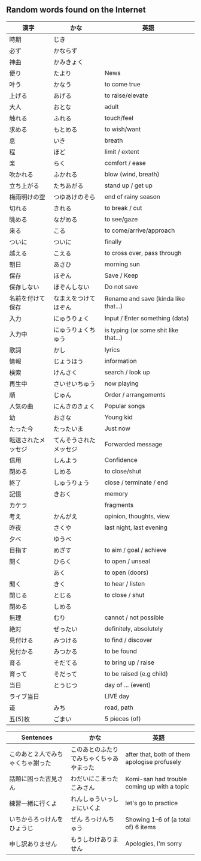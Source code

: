 Random words found on the Internet
---

| 漢字 | かな | 英語 |
| ---- | ---- | ---- |
| 時期 | じき |  |
| 必ず | かならず |  |
| 神曲 | かみきょく |  |
| 便り | たより | News |
| 叶う | かなう | to come true |
| 上げる | あげる | to raise/elevate |
| 大人 | おとな | adult |
| 触れる | ふれる | touch/feel |
| 求める | もとめる | to wish/want |
| 息 | いき | breath |
| 程 | ほど | limit / extent |
| 楽 | らく | comfort / ease |
| 吹かれる | ふかれる | blow (wind, breath) |
| 立ち上がる | たちあがる | stand up / get up |
| 梅雨明けの空 | つゆあけのそら | end of rainy season |
| 切れる | きれる | to break / cut |
| 眺める | ながめる | to see/gaze |
| 来る | こる | to come/arrive/approach |
| ついに | ついに | finally |
| 越える | こえる | to cross over, pass through |
| 朝日 | あさひ | morning sun |
| 保存 | ほぞん | Save / Keep |
| 保存しない | ほぞんしない | Do not save |
| 名前を付けて保存 | なまえをつけてほぞん | Rename and save (kinda like that...) |
| 入力 | にゅうりょく | Input / Enter something (data) |
| 入力中 | にゅうりょくちゅう | is typing (or some shit like that...) |
| 歌詞 | かし | lyrics |
| 情報 | じょうほう | information |
| 検索 | けんさく | search / look up |
| 再生中 | さいせいちゅう | now playing |
| 順 | じゅん | Order / arrangements |
| 人気の曲 | にんきのきょく | Popular songs |
| 幼 | おさな | Young kid |
| たった今 | たったいま | Just now |
| 転送されたメッセジ | てんそうされたメッセジ | Forwarded message |
| 信用 | しんよう | Confidence |
| 閉める | しめる | to close/shut |
| 終了 | しゅうりょう | close / terminate / end |
| 記憶 | きおく | memory |
| カケラ |  | fragments |
| 考え | かんがえ | opinion, thoughts, view |
| 昨夜 | さくや | last night, last evening |
| 夕べ | ゆうべ |  |
| 目指す | めざす | to aim / goal / achieve |
| 開く | ひらく | to open / unseal |
|  | あく | to open (doors) |
| 聞く | きく | to hear / listen |
| 閉じる | とじる | to close / shut |
| 閉める | しめる |  |
| 無理 | むり | cannot / not possible |
| 絶対 | ぜったい | definitely, absolutely |
| 見付ける | みつける | to find / discover |
| 見付かる | みつかる | to be found |
| 育る | そだてる | to bring up / raise |
| 育って | そだって | to be raised (e.g child) |
| 当日 | とうじつ | day of ... (event) |
| ライブ当日 |  | LIVE day |
| 道 | みち | road, path |
| 五(5)枚  | ごまい | 5 pieces (of) |



| Sentences | かな | 英語 |
| ---- | ---- | ---- |
| このあと２人でみちゃくちゃ謝った | このあとのふたりでみちゃくちゃあやまった | after that, both of them apologise profusely |
| 話題に困った古見さん | わだいにこまったこみさん | Komi-san had trouble coming up with a topic |
| 練習一緒に行くよ | れんしゅういっしょにいくよ | let's go to practice |
| いちからろっけんをひょうじ | ぜん ろっけんちゅう | Showing 1–6 of (a total of) 6 items |
| 申し訳ありません  	 | もうしわけありません  	  | Apologies, I'm sorry |
